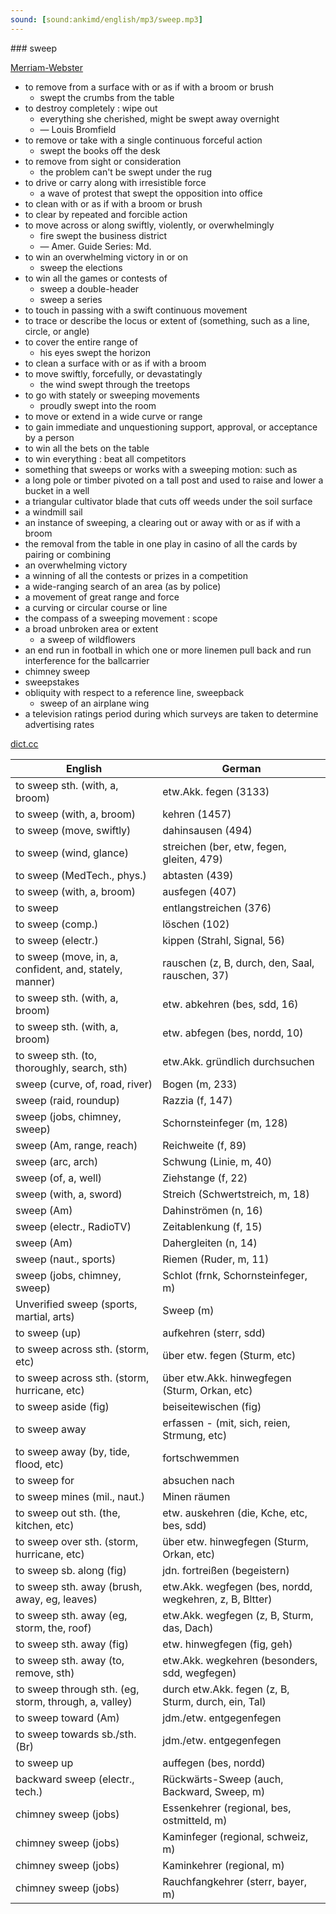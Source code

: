 ```yaml
---
sound: [sound:ankimd/english/mp3/sweep.mp3]
---
```


\### sweep

[Merriam-Webster](https://www.merriam-webster.com/dictionary/sweep)

- to remove from a surface with or as if with a broom or brush
    - swept the crumbs from the table
- to destroy completely : wipe out
    - everything she cherished, might be swept away overnight
    - — Louis Bromfield
- to remove or take with a single continuous forceful action
    - swept the books off the desk
- to remove from sight or consideration
    - the problem can't be swept under the rug
- to drive or carry along with irresistible force
    - a wave of protest that swept the opposition into office
- to clean with or as if with a broom or brush
- to clear by repeated and forcible action
- to move across or along swiftly, violently, or overwhelmingly
    - fire swept the business district
    - — Amer. Guide Series: Md.
- to win an overwhelming victory in or on
    - sweep the elections
- to win all the games or contests of
    - sweep a double-header
    - sweep a series
- to touch in passing with a swift continuous movement
- to trace or describe the locus or extent of (something, such as a line, circle, or angle)
- to cover the entire range of
    - his eyes swept the horizon
- to clean a surface with or as if with a broom
- to move swiftly, forcefully, or devastatingly
    - the wind swept through the treetops
- to go with stately or sweeping movements
    - proudly swept into the room
- to move or extend in a wide curve or range
- to gain immediate and unquestioning support, approval, or acceptance by a person
- to win all the bets on the table
- to win everything : beat all competitors
- something that sweeps or works with a sweeping motion: such as
- a long pole or timber pivoted on a tall post and used to raise and lower a bucket in a well
- a triangular cultivator blade that cuts off weeds under the soil surface
- a windmill sail
- an instance of sweeping, a clearing out or away with or as if with a broom
- the removal from the table in one play in casino of all the cards by pairing or combining
- an overwhelming victory
- a winning of all the contests or prizes in a competition
- a wide-ranging search of an area (as by police)
- a movement of great range and force
- a curving or circular course or line
- the compass of a sweeping movement : scope
- a broad unbroken area or extent
    - a sweep of wildflowers
- an end run in football in which one or more linemen pull back and run interference for the ballcarrier
- chimney sweep
- sweepstakes
- obliquity with respect to a reference line, sweepback
    - sweep of an airplane wing
- a television ratings period during which surveys are taken to determine advertising rates

[dict.cc](https://www.dict.cc/sweep)

| English        | German       |
| -------------- | ------------ |
| to sweep sth. (with, a, broom) | etw.Akk. fegen (3133) |
| to sweep (with, a, broom) | kehren (1457) |
| to sweep (move, swiftly) | dahinsausen (494) |
| to sweep (wind, glance) | streichen (ber, etw, fegen, gleiten, 479) |
| to sweep (MedTech., phys.) | abtasten (439) |
| to sweep (with, a, broom) | ausfegen (407) |
| to sweep | entlangstreichen (376) |
| to sweep (comp.) | löschen (102) |
| to sweep (electr.) | kippen (Strahl, Signal, 56) |
| to sweep (move, in, a, confident, and, stately, manner) | rauschen (z, B, durch, den, Saal, rauschen, 37) |
| to sweep sth. (with, a, broom) | etw. abkehren (bes, sdd, 16) |
| to sweep sth. (with, a, broom) | etw. abfegen (bes, nordd, 10) |
| to sweep sth. (to, thoroughly, search, sth) | etw.Akk. gründlich durchsuchen |
| sweep (curve, of, road, river) | Bogen (m, 233) |
| sweep (raid, roundup) | Razzia (f, 147) |
| sweep (jobs, chimney, sweep) | Schornsteinfeger (m, 128) |
| sweep (Am, range, reach) | Reichweite (f, 89) |
| sweep (arc, arch) | Schwung (Linie, m, 40) |
| sweep (of, a, well) | Ziehstange (f, 22) |
| sweep (with, a, sword) | Streich (Schwertstreich, m, 18) |
| sweep (Am) | Dahinströmen (n, 16) |
| sweep (electr., RadioTV) | Zeitablenkung (f, 15) |
| sweep (Am) | Dahergleiten (n, 14) |
| sweep (naut., sports) | Riemen (Ruder, m, 11) |
| sweep (jobs, chimney, sweep) | Schlot (frnk, Schornsteinfeger, m) |
| Unverified sweep (sports, martial, arts) | Sweep (m) |
| to sweep (up) | aufkehren (sterr, sdd) |
| to sweep across sth. (storm, etc) | über etw. fegen (Sturm, etc) |
| to sweep across sth. (storm, hurricane, etc) | über etw.Akk. hinwegfegen (Sturm, Orkan, etc) |
| to sweep aside (fig) | beiseitewischen (fig) |
| to sweep away | erfassen - (mit, sich, reien, Strmung, etc) |
| to sweep away (by, tide, flood, etc) | fortschwemmen |
| to sweep for | absuchen nach |
| to sweep mines (mil., naut.) | Minen räumen |
| to sweep out sth. (the, kitchen, etc) | etw. auskehren (die, Kche, etc, bes, sdd) |
| to sweep over sth. (storm, hurricane, etc) | über etw. hinwegfegen (Sturm, Orkan, etc) |
| to sweep sb. along (fig) | jdn. fortreißen (begeistern) |
| to sweep sth. away (brush, away, eg, leaves) | etw.Akk. wegfegen (bes, nordd, wegkehren, z, B, Bltter) |
| to sweep sth. away (eg, storm, the, roof) | etw.Akk. wegfegen (z, B, Sturm, das, Dach) |
| to sweep sth. away (fig) | etw. hinwegfegen (fig, geh) |
| to sweep sth. away (to, remove, sth) | etw.Akk. wegkehren (besonders, sdd, wegfegen) |
| to sweep through sth. (eg, storm, through, a, valley) | durch etw.Akk. fegen (z, B, Sturm, durch, ein, Tal) |
| to sweep toward (Am) | jdm./etw. entgegenfegen |
| to sweep towards sb./sth. (Br) | jdm./etw. entgegenfegen |
| to sweep up | auffegen (bes, nordd) |
| backward sweep (electr., tech.) | Rückwärts-Sweep (auch, Backward, Sweep, m) |
| chimney sweep (jobs) | Essenkehrer (regional, bes, ostmitteld, m) |
| chimney sweep (jobs) | Kaminfeger (regional, schweiz, m) |
| chimney sweep (jobs) | Kaminkehrer (regional, m) |
| chimney sweep (jobs) | Rauchfangkehrer (sterr, bayer, m) |
